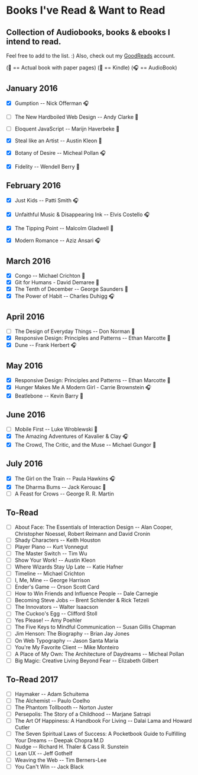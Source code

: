 # Books I've Read & Want to Read
## Collection of Audiobooks, books & ebooks I intend to read.


Feel free to add to the list. :) Also, check out my [GoodReads](https://www.goodreads.com/user/show/33690483-nick) account.

(:blue_book: == Actual book with paper pages)
(:iphone: == Kindle)
(:headphones: == AudioBook)

## January 2016
- [x] Gumption -- Nick Offerman :headphones:
- [ ] The New Hardboiled Web Design -- Andy Clarke :blue_book:
- [ ] Eloquent JavaScript -- Marijn Haverbeke :blue_book:
- [x] Steal like an Artist -- Austin Kleon :blue_book:
- [x] Botany of Desire -- Micheal Pollan :headphones:
- [x] Fidelity -- Wendell Berry :blue_book:


## February  2016
- [x] Just Kids -- Patti Smith :headphones:
- [x] Unfaithful Music & Disappearing Ink -- Elvis Costello :headphones:
- [x] The Tipping Point -- Malcolm Gladwell :blue_book:
- [x] Modern Romance -- Aziz Ansari :headphones:


## March 2016
- [x] Congo -- Michael Crichton :blue_book:
- [x] Git for Humans - David Demaree :blue_book:
- [x] The Tenth of December -- George Saunders :blue_book:
- [x] The Power of Habit -- Charles Duhigg :headphones:

## April 2016
- [ ] The Design of Everyday Things -- Don Norman :blue_book:
- [x] Responsive Design: Principles and Patterns -- Ethan Marcotte :blue_book:
- [x] Dune -- Frank Herbert :headphones:

## May 2016
- [x] Responsive Design: Principles and Patterns -- Ethan Marcotte :blue_book:
- [x] Hunger Makes Me A Modern Girl - Carrie Brownstein :headphones:
- [x] Beatlebone -- Kevin Barry :blue_book:

## June 2016
- [ ] Mobile First -- Luke Wroblewski :blue_book:
- [x] The Amazing Adventures of Kavalier & Clay :headphones:
- [x] The Crowd, The Critic, and the Muse -- Michael Gungor :blue_book:

## July 2016
- [x] The Girl on the Train -- Paula Hawkins :headphones:
- [x] The Dharma Bums -- Jack Kerouac :blue_book:
- [ ] A Feast for Crows -- George R. R. Martin

To-Read
---
- [ ] About Face: The Essentials of Interaction Design -- Alan Cooper, Christopher Noessel, Robert Reimann and David Cronin
- [ ] Shady Characters -- Keith Houston
- [ ] Player Piano -- Kurt Vonnegut
- [ ] The Master Switch -- Tim Wu
- [ ] Show Your Work! -- Austin Kleon
- [ ] Where Wizards Stay Up Late -- Katie Hafner
- [ ] Timeline -- Michael Crichton
- [ ] I, Me, Mine -- George Harrison
- [ ] Ender's Game -- Orson Scott Card
- [ ] How to Win Friends and Influence People -- Dale Carnegie
- [ ] Becoming Steve Jobs -- Brent Schlender & Rick Tetzeli
- [ ] The Innovators -- Walter Isaacson
- [ ] The Cuckoo's Egg -- Clifford Stoll
- [ ] Yes Please! -- Amy Poehler
- [ ] The Five Keys to Mindful Communication -- Susan Gillis Chapman
- [ ] Jim Henson: The Biography -- Brian Jay Jones
- [ ] On Web Typography -- Jason Santa Maria
- [ ] You're My Favorite Client -- Mike Monteiro
- [ ] A Place of My Own: The Architecture of Daydreams -- Micheal Pollan
- [ ] Big Magic: Creative Living Beyond Fear -- Elizabeth Gilbert

To-Read 2017
---
- [ ] Haymaker -- Adam Schuitema
- [ ] The Alchemist -- Paulo Coelho
- [ ] The Phantom Tollbooth -- Norton Juster
- [ ] Persepolis: The Story of a Childhood -- Marjane Satrapi
- [ ] The Art Of Happiness: A Handbook For Living --  Dalai Lama and Howard Cutler
- [ ] The Seven Spiritual Laws of Success: A Pocketbook Guide to Fulfilling Your Dreams -- Deepak Chopra M.D
- [ ] Nudge -- Richard H. Thaler & Cass R. Sunstein
- [ ] Lean UX -- Jeff Gothelf
- [ ] Weaving the Web -- Tim Berners-Lee
- [ ] You Can't Win -- Jack Black
